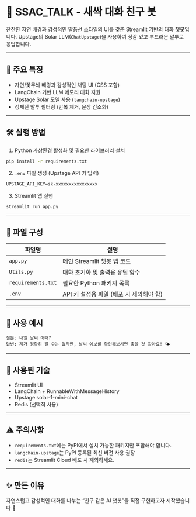 # 🌸 SSAC\_TALK - 새싹 대화 친구 봇

잔잔한 자연 배경과 감성적인 말풍선 스타일의 UI를 갖춘 Streamlit 기반의 대화 챗봇입니다.
Upstage의 Solar LLM(`ChatUpstage`)을 사용하여 정감 있고 부드러운 말투로 응답합니다.

---

## 📌 주요 특징

* 자연/꽃무늬 배경과 감성적인 채팅 UI (CSS 포함)
* LangChain 기반 LLM 메모리 대화 지원
* Upstage Solar 모델 사용 (`langchain-upstage`)
* 정제된 말투 필터링 (반복 제거, 문장 간소화)

---

## 🛠️ 실행 방법

1. Python 가상환경 활성화 및 필요한 라이브러리 설치

```bash
pip install -r requirements.txt
```

2. `.env` 파일 생성 (Upstage API 키 입력)

```env
UPSTAGE_API_KEY=sk-xxxxxxxxxxxxxxxx
```

3. Streamlit 앱 실행

```bash
streamlit run app.py
```

---

## 📄 파일 구성

| 파일명                | 설명                         |
| ------------------ | -------------------------- |
| `app.py`           | 메인 Streamlit 챗봇 앱 코드       |
| `Utils.py`         | 대화 초기화 및 출력용 유틸 함수         |
| `requirements.txt` | 필요한 Python 패키지 목록          |
| `.env`             | API 키 설정용 파일 (배포 시 제외해야 함) |

---

## 💬 사용 예시

```text
질문: 내일 날씨 어때?
답변: 제가 정확히 알 수는 없지만, 날씨 예보를 확인해보시면 좋을 것 같아요! 🌤️
```

---

## 🧩 사용된 기술

* Streamlit UI
* LangChain + RunnableWithMessageHistory
* Upstage solar-1-mini-chat
* Redis (선택적 사용)

---

## ⚠️ 주의사항

* `requirements.txt`에는 PyPI에서 설치 가능한 패키지만 포함해야 합니다.
* `langchain-upstage`는 PyPI 등록된 최신 버전 사용 권장
* `redis`는 Streamlit Cloud 배포 시 제외하세요.

---

## ✨ 만든 이유

자연스럽고 감성적인 대화를 나누는
“친구 같은 AI 챗봇”을 직접 구현하고자 시작했습니다 🌿
